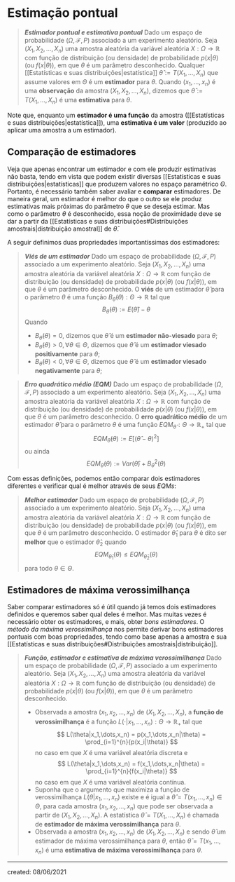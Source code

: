 # Estimação pontual
> ***Estimador pontual e estimativa pontual***
> Dado um espaço de probabilidade $(\Omega, \mathcal{F}, P)$ associado a um experimento aleatório. Seja $(X_1, X_2, \dots, X_n)$ uma amostra aleatória da variável aleatória $X : \Omega \rightarrow \mathbb{R}$ com função de distribuição (ou densidade) de probabilidade $p(x|\theta)$ (ou $f(x|\theta)$), em que $\theta$ é um parâmetro desconhecido. Qualquer [[Estatísticas e suas distribuições|estatística]] $\hat{\theta} := T(X_1, \dots, X_n)$ que assume valores em $\Theta$ é um **estimador** para $\theta$. Quando $(x_1, \dots, x_n)$ é uma **observação** da amostra $(X_1, X_2, \dots, X_n)$, dizemos que $\hat{\theta} := T(X_1,\dots,X_n)$ é uma **estimativa** para $\theta$.

Note que, enquanto um **estimador é uma função** da amostra ([[Estatísticas e suas distribuições|estatística]]), uma **estimativa é um valor** (produzido ao aplicar uma amostra a um estimador).

## Comparação de estimadores
Veja que apenas encontrar um estimador e com ele produzir estimativas não basta, tendo em vista que podem existir diversas [[Estatísticas e suas distribuições|estatísticas]] que produzem valores no espaço paramétrico $\Theta$. Portanto, é necessário também saber avaliar e **comparar** estimadores. De maneira geral, um estimador é melhor do que o outro se ele produz estimativas mais próximas do parâmetro $\theta$ que se deseja estimar. Mas como o parâmetro $\theta$ é desconhecido, essa noção de proximidade deve se dar a partir da [[Estatísticas e suas distribuições#Distribuições amostrais|distribuição amostral]] de $\hat{\theta}$.

A seguir definimos duas propriedades importantíssimas dos estimadores:

> ***Viés de um estimador***
> Dado um espaço de probabilidade $(\Omega, \mathcal{F}, P)$ associado a um experimento aleatório. Seja $(X_1, X_2, \dots, X_n)$ uma amostra aleatória da variável aleatória $X : \Omega \rightarrow \mathbb{R}$ com função de distribuição (ou densidade) de probabilidade $p(x|\theta)$ (ou $f(x|\theta)$), em que $\theta$ é um parâmetro desconhecido. O **viés** de um estimador $\hat{\theta}$ para o parâmetro $\theta$ é uma função $B_{\hat{\theta}}(\theta) : \Theta \rightarrow \mathbb{R}$ tal que
>$$
  B_{\hat{\theta}}(\theta) := E(\hat{\theta}) - \theta
>$$
> Quando
> - $B_{\hat{\theta}}(\theta) = 0$, dizemos que $\hat{\theta}$ é um **estimador não-viesado** para $\theta$;
> - $B_{\hat{\theta}}(\theta) > 0, \forall \theta \in \Theta$, dizemos que $\hat{\theta}$ é um **estimador viesado positivamente** para $\theta$;
> - $B_{\hat{\theta}}(\theta) < 0, \forall \theta \in \Theta$, dizemos que $\hat{\theta}$ é um **estimador viesado negativamente** para $\theta$;

> ***Erro quadrático médio (EQM)***
> Dado um espaço de probabilidade $(\Omega, \mathcal{F}, P)$ associado a um experimento aleatório. Seja $(X_1, X_2, \dots, X_n)$ uma amostra aleatória da variável aleatória $X : \Omega \rightarrow \mathbb{R}$ com função de distribuição (ou densidade) de probabilidade $p(x|\theta)$ (ou $f(x|\theta)$), em que $\theta$ é um parâmetro desconhecido. O **erro quadrático médio** de um estimador $\hat{\theta}$ para o parâmetro $\theta$ é uma função $EQM_{\hat{\theta}} : \Theta \rightarrow \mathbb{R}_+$ tal que
>$$
  EQM_{\hat{\theta}}(\theta) := E\left[\left(\hat{\theta} - \theta\right)^2\right]
>$$
> ou ainda
>$$
  EQM_{\hat{\theta}}(\theta) := Var(\hat{\theta}) + B_{\hat{\theta}}^2(\theta)
>$$

Com essas definições, podemos então comparar dois estimadores diferentes e verificar qual é melhor através de seus *EQMs*:

> ***Melhor estimador***
> Dado um espaço de probabilidade $(\Omega, \mathcal{F}, P)$ associado a um experimento aleatório. Seja $(X_1, X_2, \dots, X_n)$ uma amostra aleatória da variável aleatória $X : \Omega \rightarrow \mathbb{R}$ com função de distribuição (ou densidade) de probabilidade $p(x|\theta)$ (ou $f(x|\theta)$), em que $\theta$ é um parâmetro desconhecido. O estimador $\hat{\theta}_1$ para $\theta$ é dito ser **melhor** que o estimador $\hat{\theta}_2$ quando
>$$
  EQM_{\hat{\theta}_1}(\theta) \leq EQM_{\hat{\theta}_2}(\theta)
>$$
> para todo $\theta \in \Theta$.

## Estimadores de máxima verossimilhança
Saber comparar estimadores só é útil quando já temos dois estimadores definidos e queremos saber qual deles é melhor. Mas muitas vezes é necessário obter os estimadores, e mais, obter *bons estimadores*. O *método da máxima verossimilhança* nos permite derivar bons estimadores pontuais com boas propriedades, tendo como base apenas a amostra e sua [[Estatísticas e suas distribuições#Distribuições amostrais|distribuição]].

> ***Função, estimador e estimativa de máxima verossimilhança***
> Dado um espaço de probabilidade $(\Omega, \mathcal{F}, P)$ associado a um experimento aleatório. Seja $(X_1, X_2, \dots, X_n)$ uma amostra aleatória da variável aleatória $X : \Omega \rightarrow \mathbb{R}$ com função de distribuição (ou densidade) de probabilidade $p(x|\theta)$ (ou $f(x|\theta)$), em que $\theta$ é um parâmetro desconhecido.
> - Observada a amostra $(x_1, x_2, \dots, x_n)$ de $(X_1, X_2, \dots, X_n)$, a **função de verossimilhança** é a função $L(\cdot|x_1,\dots,x_n) : \Theta \rightarrow \mathbb{R}_+$ tal que
>$$
  L(\theta|x_1,\dots,x_n) = p(x_1,\dots,x_n|\theta) = \prod_{i=1}^{n}{p(x_i|\theta)}
>$$
> no caso em que $X$ é uma variável aleatória discreta e
>$$
  L(\theta|x_1,\dots,x_n) = f(x_1,\dots,x_n|\theta) = \prod_{i=1}^{n}{f(x_i|\theta)}
>$$
> no caso em que $X$ é uma variável aleatória contínua.
> - Suponha que o argumento que maximiza a função de verossimilhança $L(\theta|x_1,\dots,x_n)$ existe e é igual a $\hat{\theta} = T(x_1,\dots,x_n) \in \Theta$, para cada amostra $(x_1, x_2, \dots, x_n)$ que pode ser observada a partir de $(X_1, X_2, \dots, X_n)$. A estatística $\hat{\theta} = T(X_1,\dots,X_n)$ é chamada de **estimador de máxima verossimilhança** para $\theta$.
> - Observada a amostra $(x_1, x_2, \dots, x_n)$ de $(X_1, X_2, \dots, X_n)$ e sendo $\hat{\theta}$ um estimador de máxima verossimilhança para $\theta$, então $\hat{\theta} = T(x_1,\dots,x_n)$ é uma **estimativa de máxima verossimilhança** para $\theta$.

---

created: 08/06/2021
